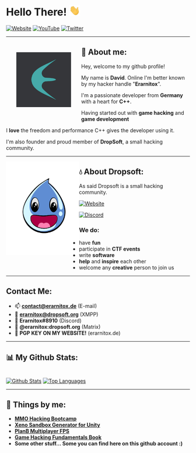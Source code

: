 # **Hello There!** <img src="https://raw.githubusercontent.com/ABSphreak/ABSphreak/master/gifs/Hi.gif" width="30px">

[![Website](https://img.shields.io/website?label=erarnitox.de&style=for-the-badge&url=https%3A%2F%2Ferarnitox.de)](https://www.erarnitox.de)
[![YouTube](https://img.shields.io/youtube/channel/subscribers/UCLoOPxAcvIbIGd9eWmNRtPg?label=Erarnitox&logo=youtube&logoColor=red&style=for-the-badge)](https://www.youtube.com/Erarnitox)
[![Twitter](https://img.shields.io/twitter/follow/erarnitox?color=blue&label=%40erarnitox&logo=twitter&style=for-the-badge)](https://twitter.com/Erarnitox)

---

<img alt="Erarniox" src="erarnitox.png" align="left" style="padding:2em" width="150px"/>

##  **👱 About me:**
  Hey, welcome to my github profile!

  My name is **David**. Online I'm better known by my hacker handle "**Erarnitox**".

  I'm a passionate developer from **Germany** with a heart for **C++**.

  Having started out with **game hacking** and **game development**

  I __love__ the freedom and performance C++ gives the developer using it.

  I'm also founder and proud member of **DropSoft**, a small
  hacking community.

---

<img alt="Droplet" src="droplet.png" align="left" style="padding-bottom:2em" width="200px"/>

## **💧 About Dropsoft:**
As said Dropsoft is a small hacking community.

[![Website](https://img.shields.io/website?label=dropsoft.org&style=for-the-badge&url=https://dropsoft.org)](https://www.dropsoft.org)

[![Discord](https://badgen.net/discord/online-members/89K69wtz8F)](https://discord.gg/89K69wtz8F)

### **We do:**
- have **fun**
- participate in **CTF events**
- write **software**
- **help** and **inspire** each other
- welcome any **creative** person to join us

---

## **Contact Me:**
- 📫 **contact@erarnitox.de** (E-mail)
- 💬 **erarnitox@dropsoft.org** (XMPP)
- 💬 **Erarnitox#8910** (Discord)
- 💬 **@erarnitox:dropsoft.org** (Matrix)
- 🔐 **PGP KEY ON MY WEBSITE!** (erarnitox.de)

---

## **📊 My Github Stats:**

  <br/>
    <a href="https://github.com/Erarnitox/github-readme-stats"><img alt="Github Stats" src="https://github-readme-stats.vercel.app/api?username=Erarnitox&show_icons=true&count_private=true&theme=react&hide_border=true&bg_color=0D1117" /></a>
  <a href="https://github.com/Erarnitox/github-readme-stats"><img alt="Top Languages" src="https://github-readme-stats.vercel.app/api/top-langs/?username=Erarnitox&langs_count=8&count_private=true&layout=compact&theme=react&hide_border=true&bg_color=0D1117" /></a>
  <br/>

---

## **🥇 Things by me:**
- [**MMO Hacking Bootcamp**](https://guidedhacking.com/threads/how-to-make-an-mmo-bot-mmorpg-bot-automation.15173/)
- [**Xeno Sandbox Generator for Unity**](https://assetstore.unity.com/packages/tools/terrain/xenosandboxgenerator-132459)
- [**PlanB Multiplayer FPS**](https://erarnitox.itch.io/planb)
- [**Game Hacking Fundamentals Book**](https://guidedhacking.com/threads/game-hacking-fundamentals-the-game-hacking-book.16550/)
- **Some other stuff... Some you can find here on this github account :)**